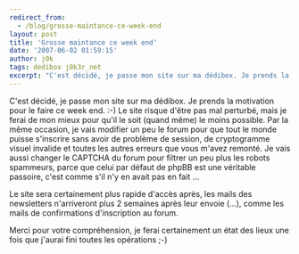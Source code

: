 ```yaml
---
redirect_from:
  - /blog/grosse-maintance-ce-week-end
layout: post
title: 'Grosse maintance ce week end'
date: '2007-06-02 01:59:15'
author: j0k
tags: dedibox j0k3r_net
excerpt: "C'est décidé, je passe mon site sur ma dédibox. Je prends la motivation pour le faire ce week end. :-)     \nLe site risque d'être pas mal perturbé, mais je ferai de mon mieux pour qu'il le soit (quand même) le moins possible. Par la même occasion, je vais modifier un peu le forum pour que tout le monde puisse s'inscrire sans avoir de problème de session, de      …"
---
```


C'est décidé, je passe mon site sur ma dédibox. Je prends la motivation pour le faire ce week end. :-)
Le site risque d'être pas mal perturbé, mais je ferai de mon mieux pour qu'il le soit (quand même) le moins possible. Par la même occasion, je vais modifier un peu le forum pour que tout le monde puisse s'inscrire sans avoir de problème de session, de cryptogramme visuel invalide et toutes les autres erreurs que vous m'avez remonté. Je vais aussi changer le CAPTCHA du forum pour filtrer un peu plus les robots spammeurs, parce que celui par défaut de phpBB est une véritable passoire, c'est comme s'il n'y en avait pas en fait ...

Le site sera certainement plus rapide d'accès après, les mails des newsletters n'arriveront plus 2 semaines après leur envoie (...), comme les mails de confirmations d'inscription au forum.

Merci pour votre compréhension, je ferai certainement un état des lieux une fois que j'aurai fini toutes les opérations ;-)
